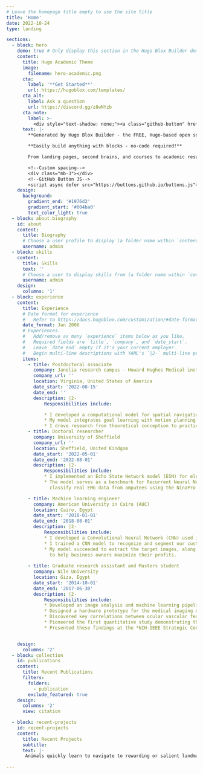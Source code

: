 ```yaml
---
# Leave the homepage title empty to use the site title
title: 'Home'
date: 2022-10-24
type: landing

sections:
  - block: hero
    demo: true # Only display this section in the Hugo Blox Builder demo site
    content:
      title: Hugo Academic Theme
      image:
        filename: hero-academic.png
      cta:
        label: '**Get Started**'
        url: https://hugoblox.com/templates/
      cta_alt:
        label: Ask a question
        url: https://discord.gg/z8wNYzb
      cta_note:
        label: >-
          <div style="text-shadow: none;"><a class="github-button" href="https://github.com/HugoBlox/hugo-blox-builder" data-icon="octicon-star" data-size="large" data-show-count="true" aria-label="Star">Star Hugo Blox Builder</a></div><div style="text-shadow: none;"><a class="github-button" href="https://github.com/HugoBlox/theme-academic-cv" data-icon="octicon-star" data-size="large" data-show-count="true" aria-label="Star">Star the Academic template</a></div>
      text: |-
        **Generated by Hugo Blox Builder - the FREE, Hugo-based open source website builder trusted by 500,000+ sites.**

        **Easily build anything with blocks - no-code required!**

        From landing pages, second brains, and courses to academic resumés, conferences, and tech blogs.

        <!--Custom spacing-->
        <div class="mb-3"></div>
        <!--GitHub Button JS-->
        <script async defer src="https://buttons.github.io/buttons.js"></script>
    design:
      background:
        gradient_end: '#1976d2'
        gradient_start: '#004ba0'
        text_color_light: true
  - block: about.biography
    id: about
    content:
      title: Biography
      # Choose a user profile to display (a folder name within `content/authors/`)
      username: admin
  - block: skills
    content:
      title: Skills
      text: ''
      # Choose a user to display skills from (a folder name within `content/authors/`)
      username: admin
    design:
      columns: '1'
  - block: experience
    content:
      title: Experience
      # Date format for experience
      #   Refer to https://docs.hugoblox.com/customization/#date-format
      date_format: Jan 2006
      # Experiences.
      #   Add/remove as many `experience` items below as you like.
      #   Required fields are `title`, `company`, and `date_start`.
      #   Leave `date_end` empty if it's your current employer.
      #   Begin multi-line descriptions with YAML's `|2-` multi-line prefix.
      items:
        - title: Postdoctoral associate
          company: Janelia research campus - Howard Hughes Medical institute 
          company_url: ''
          location: Virginia, United States of America
          date_start: '2022-08-15'
          date_end: ''
          description: |2-
              Responsibilities include:

              * I developed a computational model for spatial navigation that mimics real animal behavior and their fast learning dynamics.
              * My model integrates goal learning with motion planning and execution using a Bayesian inference framework, outperforming existing Reinforcement Learning (RL) algorithms that solve the same problem.
              * I drove research from theoretical conception to practical implementation resulting in a software package to simulate agents' learning to intercept hidden rewards given any environment setup. 
        - title: Doctoral researcher 
          company: University of Sheffield
          company_url: ''
          location: Sheffield, United Kindgom
          date_start: '2022-05-01'
          date_end: '2022-08-01'
          description: |2-
              Responsibilities include:
              * I implemented an Echo State Network model (ESN) for electromyography (EMG) hand gestures classification.
              * The model serves as a benchmark for Recurrent Neural Networks (especially Echo State Networks) performance to
                classify real EMG data from amputees using the NinaPro public dataset.

        - title: Machine learning engineer
          company: American University in Cairo (AUC)
          location: Cairo, Egypt
          date_start: '2018-01-01'
          date_end: '2018-08-01'
          description: |2-
              Responsibilities include:
              * I developed a Convolutional Neural Network (CNN) used in automated in-store inventory management.
              * I trained a CNN model to recognize and segment our customers’ products from mobile phone cameras' shelf images.
              * My model succeeded to extract the target images, along with history data in the same store it computed sales metrics 
                to help business owners maximize their profits.
    
        - title: Graduate research assistant and Masters student
          company: Nile University
          location: Giza, Egypt
          date_start: '2014-10-01'
          date_end: '2017-06-30'
          description: |2-
              Responsibilities include:
              * Developed an image analysis and machine learning pipeline for segmenting, classifying, and geometrically analyzing scleral (eye white matter) blood vessels to assess cardiovascular risk in underserved patient populations.
              * Designed a hardware prototype for the medical imaging device used to capture scleral images and led dataset acquisition from both healthy and at-risk subjects.
              * Discovered key correlations between ocular vascular features (e.g., arteriolar-to-venular diameter ratios) and elevated cardiovascular disease risk.
              * Pioneered the first quantitative study demonstrating the predictive value of scleral imaging for cardiovascular risk and conditions like preeclampsia, a common pregnancy complication.
              * Presented these findings at the *NIH-IEEE Strategic Conference on Point-of-Care Technologies for Precision Medicine (2015, Bethesda)* and the International Symposium on Biomedical Imaging (ISBI 2016) as both an oral talk and poster.


    design:
      columns: '2'
  - block: collection
    id: publications
    content:
      title: Recent Publications
      filters:
        folders:
          - publication
        exclude_featured: true
    design:
      columns: '2'
      view: citation

  - block: recent-projects
    id: recent-projects
    content:
      title: Recent Projects
      subtitle:
      text: |-
       Animals quickly learn to navigate to rewarding or salient landmarks in their environments. However, existing models often require thousands of trials to learn contingencies that animals learn within tens of trials, and they do so via unstructured sequences of actions that do not mimic real behavior. In this work, we study rapid learning in a hidden-target foraging task for mice in which animals learn to intercept an uncued target location within an open arena. In this work we integrate concepts that have typically been treated separately—such as motor planning, execution, and spatial learning—to understand how animals efficiently explore space and quickly modify their behavior based on experience. Our model succeeds in replicating animals fast learning dynamics (learning to intercept hidden targets in tens of trials) and mimics their naturalistic trajectories. 
      
---
```


